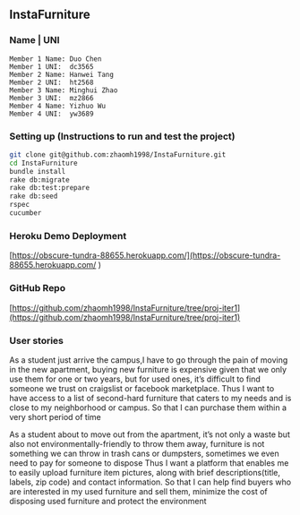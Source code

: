 ## InstaFurniture

### Name | UNI
```
Member 1 Name: Duo Chen
Member 1 UNI:  dc3565
Member 2 Name: Hanwei Tang
Member 2 UNI:  ht2568
Member 3 Name: Minghui Zhao
Member 3 UNI:  mz2866
Member 4 Name: Yizhuo Wu
Member 4 UNI:  yw3689
```

### Setting up (Instructions to run and test the project)
```bash
git clone git@github.com:zhaomh1998/InstaFurniture.git
cd InstaFurniture
bundle install
rake db:migrate
rake db:test:prepare
rake db:seed
rspec
cucumber
```

### Heroku Demo Deployment
[https://obscure-tundra-88655.herokuapp.com/](https://obscure-tundra-88655.herokuapp.com/ )

### GitHub Repo
[https://github.com/zhaomh1998/InstaFurniture/tree/proj-iter1](https://github.com/zhaomh1998/InstaFurniture/tree/proj-iter1)

### User stories
As a student just arrive the campus,I have to go through the pain of moving in the new apartment, buying new furniture is expensive given that we only use them for one or two years, but for used ones, it’s difficult to find someone we trust on craigslist or facebook marketplace.
Thus I want to have access to a list of second-hard furniture that caters to my needs and is close to my neighborhood or campus.
So that I can purchase them within a very short period of time

As a student about to move out from the apartment, it’s not only a waste but also not environmentally-friendly to throw them away, furniture is not something we can throw in trash cans or dumpsters, sometimes we even need to pay for someone to dispose
Thus I want a platform that enables me to easily upload furniture item pictures, along with brief descriptions(title, labels, zip code) and contact information.
So that I can help find buyers who are interested in my used furniture and sell them, minimize the cost of disposing used furniture and protect the environment
